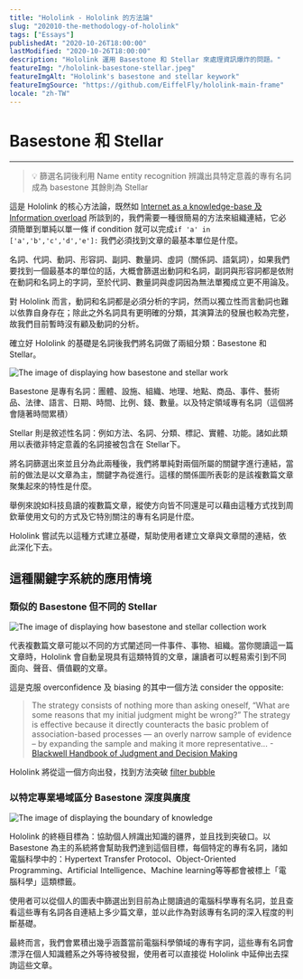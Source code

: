 ```yaml
---
title: "Hololink - Hololink 的方法論"
slug: "202010-the-methodology-of-hololink"
tags: ["Essays"]
publishedAt: "2020-10-26T18:00:00"
lastModified: "2020-10-26T18:00:00"
description: "Hololink 運用 Basestone 和 Stellar 來處理資訊爆炸的問題。"
featureImg: "/hololink-basestone-stellar.jpeg"
featureImgAlt: "Hololink's basestone and stellar keywork"
featureImgSource: "https://github.com/EiffelFly/hololink-main-frame"
locale: "zh-TW"
---
```


# Basestone 和 Stellar

---

> 💡 篩選名詞後利用 Name entity recognition 辨識出具特定意義的專有名詞成為 basestone 其餘則為 Stellar

這是 Hololink 的核心方法論，既然如 [Internet as a knowledge-base 及 Information overload](/thoughts/202008-internet-as-a-knowledge-base-and-information-overload) 所談到的，我們需要一種很簡易的方法來組織連結，它必須簡單到單純以單一條 if condition 就可以完成`if 'a' in ['a','b','c','d','e']:` 我們必須找到文章的最基本單位是什麼。

名詞、代詞、動詞、形容詞、副詞、數量詞、虛詞（關係詞、語氣詞），如果我們要找到一個最基本的單位的話，大概會篩選出動詞和名詞，副詞與形容詞都是依附在動詞和名詞上的字詞，至於代詞、數量詞與虛詞因為無法單獨成立更不用論及。

對 Hololink 而言，動詞和名詞都是必須分析的字詞，然而以獨立性而言動詞也難以依靠自身存在；除此之外名詞具有更明確的分類，其演算法的發展也較為完整，故我們目前暫時沒有顧及動詞的分析。

確立好 Hololink 的基礎是名詞後我們將名詞做了兩組分類：Basestone 和 Stellar。


<img 
  src="/hololink-basestone-stellar.jpeg"
  alt="The image of displaying how basestone and stellar work"
/>

Basestone 是專有名詞：團體、設施、組織、地理、地點、商品、事件、藝術品、法律、語言、日期、時間、比例、錢、數量。以及特定領域專有名詞（這個將會隨著時間累積）

Stellar 則是敘述性名詞：例如方法、名詞、分類、標記、實體、功能。諸如此類用以表徵非特定意義的名詞接被包含在 Stellar下。

將名詞篩選出來並且分為此兩種後，我們將單純對兩個所屬的關鍵字進行連結，當前的做法是以文章為主，關鍵字為從進行。這樣的關係圖所表彰的是該複數篇文章聚集起來的特性是什麼。

舉例來說如科技島讀的複數篇文章，縱使方向皆不同還是可以藉由這種方式找到周欽華使用文句的方式及它特別關注的專有名詞是什麼。

Hololink 嘗試先以這種方式建立基礎，幫助使用者建立文章與文章間的連結，依此深化下去。

## 這種關鍵字系統的應用情境

### 類似的 Basestone 但不同的 Stellar

<img 
  src="/hololink-basestone-stellar-collection.jpeg"
  alt="The image of displaying how basestone and stellar collection work"
/>

代表複數篇文章可能以不同的方式闡述同一件事件、事物、組織。當你閱讀這一篇文章時，Hololink 會自動呈現具有這類特質的文章，讓讀者可以輕易索引到不同面向、聲音、價值觀的文章。

這是克服 overconfidence 及 biasing 的其中一個方法 consider the opposite:

> The strategy consists of nothing more than asking oneself, “What are some reasons that my initial judgment might be wrong?” The strategy is effective because it directly counteracts the basic problem of association-based processes — an overly narrow sample of evidence – by expanding the sample and making it more representative...
-[Blackwell Handbook of Judgment and Decision Making](https://books.google.com.tw/books?id=s73eYl1DRHUC&pg=PA323&lpg=PA323&dq=he+strategy+consists+of+nothing+more+than+asking+oneself,+%E2%80%9CWhat+are+some+reasons+that+my+initial+judgment+might+be+wrong?%E2%80%9D&source=bl&ots=nfJymKlggk&sig=ACfU3U2Cl76rJki4EOkcQJHim-7ftMOZog&hl=en&sa=X&ved=2ahUKEwi_j6jIpdHsAhUSVpQKHRsVCXwQ6AEwBXoECAIQAg#v=onepage&q=he%20strategy%20consists%20of%20nothing%20more%20than%20asking%20oneself%2C%20%E2%80%9CWhat%20are%20some%20reasons%20that%20my%20initial%20judgment%20might%20be%20wrong%3F%E2%80%9D&f=false)
> 

Hololink 將從這一個方向出發，找到方法突破 [filter bubble](https://en.wikipedia.org/wiki/Filter_bubble#:~:text=A%20filter%20bubble%20%E2%80%93%20a%20term,as%20location%2C%20past%20click%2Dbehavior)

### 以特定專業場域區分 Basestone 深度與廣度

<img 
  src="/hololink-knowledge-boundary.jpeg"
  alt="The image of displaying the boundary of knowledge"
/>

Hololink 的終極目標為：協助個人辨識出知識的疆界，並且找到突破口。以 Basestone 為主的系統將會幫助我們達到這個目標，每個特定的專有名詞，諸如電腦科學中的：Hypertext Transfer Protocol、Object-Oriented Programming、Artificial Intelligence、Machine learning等等都會被標上「電腦科學」這類標籤。

使用者可以從個人的圖表中篩選出到目前為止閱讀過的電腦科學專有名詞，並且查看這些專有名詞各自連結上多少篇文章，並以此作為對該專有名詞的深入程度的判斷基礎。

最終而言，我們會累積出幾乎涵蓋當前電腦科學領域的專有字詞，這些專有名詞會漂浮在個人知識體系之外等待被發掘，使用者可以直接從 Hololink 中延伸出去探詢這些文章。